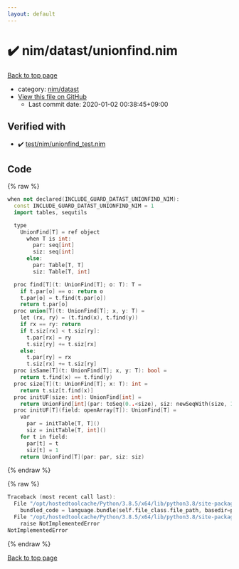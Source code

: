 ```yaml
---
layout: default
---
```


<!-- mathjax config similar to math.stackexchange -->
<script type="text/javascript" async
  src="https://cdnjs.cloudflare.com/ajax/libs/mathjax/2.7.5/MathJax.js?config=TeX-MML-AM_CHTML">
</script>
<script type="text/x-mathjax-config">
  MathJax.Hub.Config({
    TeX: { equationNumbers: { autoNumber: "AMS" }},
    tex2jax: {
      inlineMath: [ ['$','$'] ],
      processEscapes: true
    },
    "HTML-CSS": { matchFontHeight: false },
    displayAlign: "left",
    displayIndent: "2em"
  });
</script>

<script type="text/javascript" src="https://cdnjs.cloudflare.com/ajax/libs/jquery/3.4.1/jquery.min.js"></script>
<script src="https://cdn.jsdelivr.net/npm/jquery-balloon-js@1.1.2/jquery.balloon.min.js" integrity="sha256-ZEYs9VrgAeNuPvs15E39OsyOJaIkXEEt10fzxJ20+2I=" crossorigin="anonymous"></script>
<script type="text/javascript" src="../../../assets/js/copy-button.js"></script>
<link rel="stylesheet" href="../../../assets/css/copy-button.css" />


# :heavy_check_mark: nim/datast/unionfind.nim

<a href="../../../index.html">Back to top page</a>

* category: <a href="../../../index.html#1b8732700e69194ebf9f993f934ce42d">nim/datast</a>
* <a href="{{ site.github.repository_url }}/blob/master/nim/datast/unionfind.nim">View this file on GitHub</a>
    - Last commit date: 2020-01-02 00:38:45+09:00




## Verified with

* :heavy_check_mark: <a href="../../../verify/test/nim/unionfind_test.nim.html">test/nim/unionfind_test.nim</a>


## Code

<a id="unbundled"></a>
{% raw %}
```cpp
when not declared(INCLUDE_GUARD_DATAST_UNIONFIND_NIM):
  const INCLUDE_GUARD_DATAST_UNIONFIND_NIM = 1
  import tables, sequtils

  type
    UnionFind[T] = ref object
      when T is int:
        par: seq[int]
        siz: seq[int]
      else:
        par: Table[T, T]
        siz: Table[T, int]

  proc find[T](t: UnionFind[T]; o: T): T =
    if t.par[o] == o: return o
    t.par[o] = t.find(t.par[o])
    return t.par[o]
  proc union[T](t: UnionFind[T]; x, y: T) =
    let (rx, ry) = (t.find(x), t.find(y))
    if rx == ry: return
    if t.siz[rx] < t.siz[ry]:
      t.par[rx] = ry
      t.siz[ry] += t.siz[rx]
    else:
      t.par[ry] = rx
      t.siz[rx] += t.siz[ry]
  proc isSame[T](t: UnionFind[T]; x, y: T): bool =
    return t.find(x) == t.find(y)
  proc size[T](t: UnionFind[T]; x: T): int =
    return t.siz[t.find(x)]
  proc initUF(size: int): UnionFind[int] =
    return UnionFind[int](par: toSeq(0..<size), siz: newSeqWith(size, 1))
  proc initUF[T](field: openArray[T]): UnionFind[T] =
    var
      par = initTable[T, T]()
      siz = initTable[T, int]()
    for t in field:
      par[t] = t
      siz[t] = 1
    return UnionFind[T](par: par, siz: siz)

```
{% endraw %}

<a id="bundled"></a>
{% raw %}
```cpp
Traceback (most recent call last):
  File "/opt/hostedtoolcache/Python/3.8.5/x64/lib/python3.8/site-packages/onlinejudge_verify/docs.py", line 349, in write_contents
    bundled_code = language.bundle(self.file_class.file_path, basedir=pathlib.Path.cwd())
  File "/opt/hostedtoolcache/Python/3.8.5/x64/lib/python3.8/site-packages/onlinejudge_verify/languages/nim.py", line 86, in bundle
    raise NotImplementedError
NotImplementedError

```
{% endraw %}

<a href="../../../index.html">Back to top page</a>

